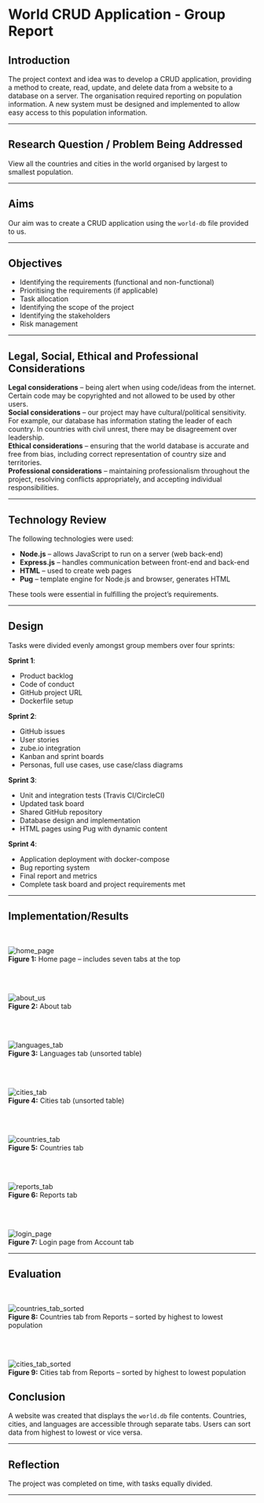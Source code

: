 # World CRUD Application - Group Report


## Introduction

The project context and idea was to develop a CRUD application, providing a method to create, read, update, and delete data from a website to a database on a server. The organisation required reporting on population information. A new system must be designed and implemented to allow easy access to this population information.

---

## Research Question / Problem Being Addressed

View all the countries and cities in the world organised by largest to smallest population.

---

## Aims

Our aim was to create a CRUD application using the `world-db` file provided to us.

---

## Objectives

- Identifying the requirements (functional and non-functional)  
- Prioritising the requirements (if applicable)  
- Task allocation  
- Identifying the scope of the project  
- Identifying the stakeholders  
- Risk management  

---

## Legal, Social, Ethical and Professional Considerations

**Legal considerations** – being alert when using code/ideas from the internet. Certain code may be copyrighted and not allowed to be used by other users.  
**Social considerations** – our project may have cultural/political sensitivity. For example, our database has information stating the leader of each country. In countries with civil unrest, there may be disagreement over leadership.  
**Ethical considerations** – ensuring that the world database is accurate and free from bias, including correct representation of country size and territories.  
**Professional considerations** – maintaining professionalism throughout the project, resolving conflicts appropriately, and accepting individual responsibilities.

---

## Technology Review

The following technologies were used:

- **Node.js** – allows JavaScript to run on a server (web back-end)  
- **Express.js** – handles communication between front-end and back-end  
- **HTML** – used to create web pages
- **Pug** – template engine for Node.js and browser, generates HTML

These tools were essential in fulfilling the project’s requirements.

---

## Design

Tasks were divided evenly amongst group members over four sprints:

**Sprint 1**:  
- Product backlog  
- Code of conduct  
- GitHub project URL  
- Dockerfile setup  

**Sprint 2**:  
- GitHub issues  
- User stories  
- zube.io integration  
- Kanban and sprint boards  
- Personas, full use cases, use case/class diagrams  

**Sprint 3**:  
- Unit and integration tests (Travis CI/CircleCI)  
- Updated task board  
- Shared GitHub repository  
- Database design and implementation  
- HTML pages using Pug with dynamic content  

**Sprint 4**:  
- Application deployment with docker-compose  
- Bug reporting system  
- Final report and metrics  
- Complete task board and project requirements met  

---

## Implementation/Results

<br>

![home_page](https://github.com/user-attachments/assets/ac9b304e-fcc5-4117-b6a1-28879ed10a97)  
**Figure 1:** Home page – includes seven tabs at the top

<br><br>

![about_us](https://github.com/user-attachments/assets/86274614-e287-4e4f-82ba-09635e2c023f)  
**Figure 2:** About tab

<br><br>

![languages_tab](https://github.com/user-attachments/assets/eb5a6145-5886-4dc7-8d26-c9d283fe744f)  
**Figure 3:** Languages tab (unsorted table)

<br><br>

![cities_tab](https://github.com/user-attachments/assets/8baeb541-e370-4877-b4be-24879f048dcf)  
**Figure 4:** Cities tab (unsorted table)

<br><br>

![countries_tab](https://github.com/user-attachments/assets/08f432e4-4500-49e5-bc57-ce9c0c5408e0)  
**Figure 5:** Countries tab

<br><br>

![reports_tab](https://github.com/user-attachments/assets/8c89cf2e-5286-4596-9504-b52a4e2086bc)  
**Figure 6:** Reports tab

<br><br>

![login_page](https://github.com/user-attachments/assets/a127e52a-4189-41e9-87d2-9f9396842c86)  
**Figure 7:** Login page from Account tab

---

## Evaluation

<br>

![countries_tab_sorted](https://github.com/user-attachments/assets/df920a7d-74de-481e-ab17-86659fa9e796)  
**Figure 8:** Countries tab from Reports – sorted by highest to lowest population

<br><br>

![cities_tab_sorted](https://github.com/user-attachments/assets/f1964405-ca19-4a86-a6dd-2766611a97aa)  
**Figure 9:** Cities tab from Reports – sorted by highest to lowest population




## Conclusion

A website was created that displays the `world.db` file contents. Countries, cities, and languages are accessible through separate tabs. Users can sort data from highest to lowest or vice versa.

---

## Reflection

The project was completed on time, with tasks equally divided.

---



